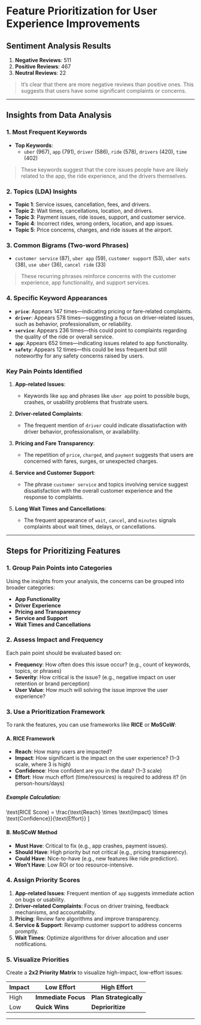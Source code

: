 # Feature Prioritization for User Experience Improvements

## Sentiment Analysis Results
1. **Negative Reviews**: 511  
2. **Positive Reviews**: 467  
3. **Neutral Reviews**: 22  

> It’s clear that there are more negative reviews than positive ones. This suggests that users have some significant complaints or concerns.

---

## Insights from Data Analysis

### 1. **Most Frequent Keywords**
- **Top Keywords**:
  - `uber` (967), `app` (791), `driver` (586), `ride` (578), `drivers` (420), `time` (402)

> These keywords suggest that the core issues people have are likely related to the app, the ride experience, and the drivers themselves.

### 2. **Topics (LDA) Insights**
- **Topic 1**: Service issues, cancellation, fees, and drivers.
- **Topic 2**: Wait times, cancellations, location, and drivers.
- **Topic 3**: Payment issues, ride issues, support, and customer service.
- **Topic 4**: Incorrect rides, wrong orders, location, and app issues.
- **Topic 5**: Price concerns, charges, and ride issues at the airport.

### 3. **Common Bigrams (Two-word Phrases)**
- `customer service` (87), `uber app` (59), `customer support` (53), `uber eats` (38), `use uber` (36), `cancel ride` (33)

> These recurring phrases reinforce concerns with the customer experience, app functionality, and support services.

### 4. **Specific Keyword Appearances**
- **`price`**: Appears 147 times—indicating pricing or fare-related complaints.
- **`driver`**: Appears 578 times—suggesting a focus on driver-related issues, such as behavior, professionalism, or reliability.
- **`service`**: Appears 236 times—this could point to complaints regarding the quality of the ride or overall service.
- **`app`**: Appears 652 times—indicating issues related to app functionality.
- **`safety`**: Appears 12 times—this could be less frequent but still noteworthy for any safety concerns raised by users.

### Key Pain Points Identified
1. **App-related Issues**:
   - Keywords like `app` and phrases like `uber app` point to possible bugs, crashes, or usability problems that frustrate users.

2. **Driver-related Complaints**:
   - The frequent mention of `driver` could indicate dissatisfaction with driver behavior, professionalism, or availability.

3. **Pricing and Fare Transparency**:
   - The repetition of `price`, `charged`, and `payment` suggests that users are concerned with fares, surges, or unexpected charges.

4. **Service and Customer Support**:
   - The phrase `customer service` and topics involving service suggest dissatisfaction with the overall customer experience and the response to complaints.

5. **Long Wait Times and Cancellations**:
   - The frequent appearance of `wait`, `cancel`, and `minutes` signals complaints about wait times, delays, or cancellations.

---

## Steps for Prioritizing Features

### 1. **Group Pain Points into Categories**
Using the insights from your analysis, the concerns can be grouped into broader categories:

- **App Functionality**
- **Driver Experience**
- **Pricing and Transparency**
- **Service and Support**
- **Wait Times and Cancellations**

### 2. **Assess Impact and Frequency**
Each pain point should be evaluated based on:
- **Frequency**: How often does this issue occur? (e.g., count of keywords, topics, or phrases)
- **Severity**: How critical is the issue? (e.g., negative impact on user retention or brand perception)
- **User Value**: How much will solving the issue improve the user experience?

### 3. **Use a Prioritization Framework**
To rank the features, you can use frameworks like **RICE** or **MoSCoW**:

#### A. **RICE Framework**
- **Reach**: How many users are impacted?
- **Impact**: How significant is the impact on the user experience? (1–3 scale, where 3 is high)
- **Confidence**: How confident are you in the data? (1–3 scale)
- **Effort**: How much effort (time/resources) is required to address it? (in person-hours/days)

##### Example Calculation:
\text{RICE Score} = \frac{\text{Reach} \times \text{Impact} \times \text{Confidence}}{\text{Effort}} ]

#### B. **MoSCoW Method**
- **Must Have**: Critical to fix (e.g., app crashes, payment issues).
- **Should Have**: High priority but not critical (e.g., pricing transparency).
- **Could Have**: Nice-to-have (e.g., new features like ride prediction).
- **Won’t Have**: Low ROI or too resource-intensive.

### 4. **Assign Priority Scores**
1. **App-related Issues**: Frequent mention of `app` suggests immediate action on bugs or usability.
2. **Driver-related Complaints**: Focus on driver training, feedback mechanisms, and accountability.
3. **Pricing**: Review fare algorithms and improve transparency.
4. **Service & Support**: Revamp customer support to address concerns promptly.
5. **Wait Times**: Optimize algorithms for driver allocation and user notifications.

### 5. **Visualize Priorities**
Create a **2x2 Priority Matrix** to visualize high-impact, low-effort issues:

| Impact  | Low Effort             | High Effort          |
|---------|------------------------|----------------------|
| High    | **Immediate Focus**    | **Plan Strategically** |
| Low     | **Quick Wins**         | **Deprioritize**     |

---





















